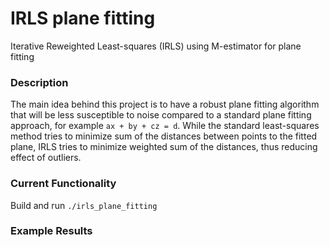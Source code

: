 # IRLS plane fitting
Iterative Reweighted Least-squares (IRLS) using M-estimator for plane fitting 

### Description
The main idea behind this project is to have a robust plane fitting algorithm that will be less susceptible to noise compared to a standard plane fitting approach, for example `ax + by + cz = d`. While the standard least-squares method tries to minimize sum of the distances between points to the fitted plane, IRLS tries to minimize weighted sum of the distances, thus reducing effect of outliers.

### Current Functionality
Build and run `./irls_plane_fitting`

### Example Results

